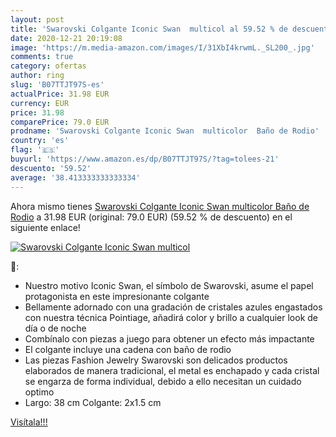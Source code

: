 ```yaml
---
layout: post
title: 'Swarovski Colgante Iconic Swan  multicol al 59.52 % de descuento'
date: 2020-12-21 20:19:08
image: 'https://m.media-amazon.com/images/I/31XbI4krwmL._SL200_.jpg'
comments: true
category: ofertas
author: ring
slug: 'B07TTJT97S-es'
actualPrice: 31.98 EUR
currency: EUR
price: 31.98
comparePrice: 79.0 EUR
prodname: 'Swarovski Colgante Iconic Swan  multicolor  Baño de Rodio'
country: 'es'
flag: '🇪🇸'
buyurl: 'https://www.amazon.es/dp/B07TTJT97S/?tag=tolees-21'
descuento: '59.52'
average: '38.413333333333334'
---
```


Ahora mismo tienes [Swarovski Colgante Iconic Swan  multicolor  Baño de Rodio](https://www.amazon.es/dp/B07TTJT97S/?tag=tolees-21) a 31.98 EUR (original: 79.0 EUR) (59.52 %  de descuento) en el siguiente enlace!

[![Swarovski Colgante Iconic Swan  multicol](https://m.media-amazon.com/images/I/31XbI4krwmL._SL200_.jpg)](https://www.amazon.es/dp/B07TTJT97S/?tag=tolees-21)

🔎:

- Nuestro motivo Iconic Swan, el símbolo de Swarovski, asume el papel protagonista en este impresionante colgante
- Bellamente adornado con una gradación de cristales azules engastados con nuestra técnica Pointiage, añadirá color y brillo a cualquier look de día o de noche
- Combínalo con piezas a juego para obtener un efecto más impactante
- El colgante incluye una cadena con baño de rodio
- Las piezas Fashion Jewelry Swarovski son delicados productos elaborados de manera tradicional, el metal es enchapado y cada cristal se engarza de forma individual, debido a ello necesitan un cuidado optimo
- Largo: 38 cm Colgante: 2x1.5 cm

[Visítala!!!](https://www.amazon.es/dp/B07TTJT97S/?tag=tolees-21)
